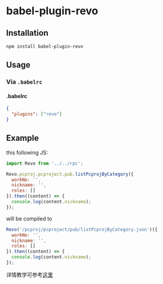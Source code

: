 # babel-plugin-revo

## Installation

```sh
npm install babel-plugin-revo
```

## Usage

### Via `.babelrc`

#### .babelrc

```json
{
  "plugins": ["revo"]
}
```

## Example

this following JS:

```js
import Revo from '../../rpc';

Revo.pcproj.pcproject.pub.listPcprojByCategory({
  workNo: '',
  nickname: '',
  roles: []
}).then((content) => {
  console.log(content.nickname);
});
```
will be compiled to

```js
Revo('/pcproj/pcproject/pub/listPcprojByCategory.json')({
  workNo: '',
  nickname: '',
  roles: []
}).then((content) => {
  console.log(content.nickname);
});
```

详情教学可参考[这里](https://github.com/mosikoo/blog/issues/6)
